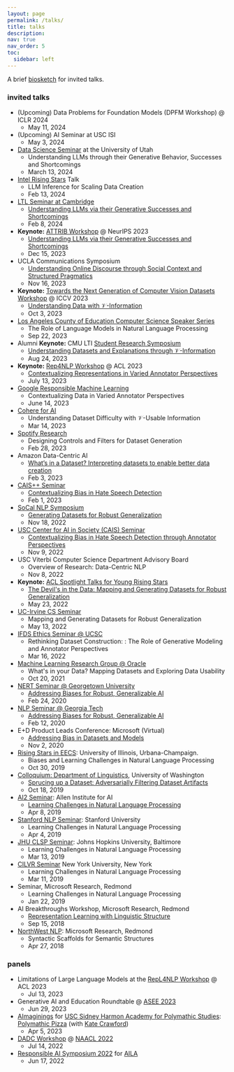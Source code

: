 ```yaml
---
layout: page
permalink: /talks/
title: talks
description:
nav: true
nav_order: 5
toc:
  sidebar: left
---
```


<!-- TODO: do this like CV yml -->
A brief <a href="/bio/">biosketch</a> for invited talks.

### invited talks


- (Upcoming) Data Problems for Foundation Models (DPFM Workshop) @ ICLR 2024
    * May 11, 2024
- (Upcoming) AI Seminar at USC ISI
    * May 3, 2024
- [Data Science Seminar](https://datascience.utah.edu/seminar.html) at the University of Utah
    * Understanding LLMs through their Generative Behavior, Successes and Shortcomings
    * March 13, 2024
- [Intel Rising Stars](https://www.intel.com/content/www/us/en/research/news/rising-star-award-2023.html) Talk
    * LLM Inference for Scaling Data Creation
    * Feb 13, 2024
- [LTL Seminar at Cambridge](https://talks.cam.ac.uk/show/archive/60438)
    * [Understanding LLMs via their Generative Successes and Shortcomings](https://talks.cam.ac.uk/talk/index/212032)
    * Feb 8, 2024
- <span style="color:var(--global-theme-color-contrast);font-weight:bold">Keynote:</span> [ATTRIB Workshop](https://attrib-workshop.cc/) @ NeurIPS 2023
    * [Understanding LLMs via their Generative Successes and Shortcomings](https://neurips.cc/virtual/2023/workshop/66496)
    * Dec 15, 2023
- UCLA Communications Symposium
    * [Understanding Online Discourse through Social Context and Structured Pragmatics]()
    * Nov 16, 2023
- <span style="color:var(--global-theme-color-contrast);font-weight:bold">Keynote:</span> [Towards the Next Generation of Computer Vision Datasets Workshop](https://www.datacomp.ai/workshop.html#first) @ ICCV 2023
    * [Understanding Data with 𝒱-Information](https://drive.google.com/file/d/1KnDcBYwpd6GGWeR8L9kQxscu8GC_d5bZ/view?usp=drive_link)
    * Oct 3, 2023
- [Los Angeles County of Education Computer Science Speaker Series](https://lacoe.k12oms.org/1542-238748)
    * The Role of Language Models in Natural Language Processing
    * Sep 22, 2023
- Alumni <span style="color:var(--global-theme-color-contrast);font-weight:bold">Keynote:</span> CMU LTI [Student Research Symposium](https://lti.cs.cmu.edu/2023-student-research-symposium-schedule)
    * [Understanding Datasets and Explanations through 𝒱-Information](https://drive.google.com/file/d/1KjPdeB8ppfo7gtJrLsReUbCDQ6dtaITY/view?usp=sharing)
    * Aug 24, 2023
- <span style="color:var(--global-theme-color-contrast);font-weight:bold">Keynote:</span> [Rep4NLP Workshop](https://sites.google.com/view/repl4nlp2023) @ ACL 2023
    * [Contextualizing Representations in Varied Annotator Perspectives](https://drive.google.com/file/d/1G6sDG1-sbkKoM3rSpZDAmik2_jOK_cNX/view?usp=sharing)
    * July 13, 2023
- [Google Responsible Machine Learning](https://ai.google/responsibility/responsible-ai-practices/)
    * Contextualizing Data in Varied Annotator Perspectives
    * June 14, 2023
- [Cohere for AI](https://cohere.for.ai/)
    * Understanding Dataset Difficulty with 𝒱-Usable Information
    * Mar 14, 2023
- [Spotify Research](https://research.atspotify.com/)
    * Designing Controls and Filters for Dataset Generation
    * Feb 28, 2023
- Amazon Data-Centric AI
    * [What’s in a Dataset? Interpreting datasets to enable better data creation](https://drive.google.com/file/d/1GVEYTznPjRu1QoPxYHXxNmjEPi2fpoxw/view?usp=share_link)
    * Feb 3, 2023
- [CAIS++ Seminar](https://caisplusplus.usc.edu/curriculum/seminar)
    * [Contextualizing Bias in Hate Speech Detection](https://drive.google.com/file/d/1ZB5yxmitysJ-fD_2mEXPVpQUvneZoPSR/view)
    * Feb 1, 2023
- [SoCal NLP Symposium](https://socalnlp.github.io/symp22/index.html)
    * [Generating Datasets for Robust Generalization](https://youtu.be/hwXA7x5KoCo?t=9131)
    * Nov 18, 2022
- [USC Center for AI in Society (CAIS) Seminar](https://cais.usc.edu/events/usc-cais-seminar-with-dr-swabha-swayamdipta/)
    * [Contextualizing Bias in Hate Speech Detection through Annotator Perspectives](https://www.youtube.com/watch?v=DtRIppOh-B4&feature=emb_imp_woyt)
    * Nov 9, 2022
- USC Viterbi Computer Science Department Advisory Board
    * Overview of Research: Data-Centric NLP
    * Nov 8, 2022
- <span style="color:var(--global-theme-color-contrast);font-weight:bold">Keynote:</span> [ACL Spotlight Talks for Young Rising Stars](https://www.2022.aclweb.org/invited-talks)
    * [The Devil's in the Data: Mapping and Generating Datasets for Robust Generalization](../assets/pdf/talks/acl-the-devils-in-the-data.pdf)
    * May 23, 2022
- [UC-Irvine CS Seminar](https://www.cs.uci.edu/events/seminar-series/)
    * Mapping and Generating Datasets for Robust Generalization
    * May 13, 2022
- [IFDS Ethics Seminar @ UCSC](https://sites.google.com/ucsc.edu/ifds-ethics-and-algorithms/past-talks?authuser=0)
    * Rethinking Dataset Construction: : The Role of Generative Modeling and Annotator Perspectives
    * Mar 16, 2022
- [Machine Learning Research Group @ Oracle](https://labs.oracle.com/pls/apex/f?p=LABS:project_details:0:7)
    * What's in your Data? Mapping Datasets and Exploring Data Usability
    * Oct 20, 2021
- [NERT Seminar @ Georgetown University](http://nert.georgetown.edu/)
    * [Addressing Biases for Robust, Generalizable AI](https://youtu.be/aci8qwMufYY)
    * Feb 24, 2020
- [NLP Seminar @ Georgia Tech](https://sites.google.com/view/nlpseminar/home)
    * [Addressing Biases for Robust, Generalizable AI](https://youtu.be/aci8qwMufYY)
    * Feb 12, 2020
- E+D Product Leads Conference: Microsoft (Virtual)
    * [Addressing Bias in Datasets and Models](../assets/pdf/talks/MS-ResponsibleAI.pdf)
    * Nov 2, 2020
- [Rising Stars in EECS](https://publish.illinois.edu/rising-stars/): University of Illinois, Urbana-Champaign.
    * Biases and Learning Challenges in Natural Language Processing
    * Oct 30, 2019
- [Colloquium: Department of Linguistics](https://linguistics.washington.edu/colloquia), University of Washington
    * [Sprucing up a Dataset: Adversarially Filtering Dataset Artifacts](../assets/pdf/talks/Sprucing-UW-Linguistics-Colloquium.pdf)
    * Oct 18, 2019
- [AI2 Seminar](https://www.youtube.com/watch?v=oKb4a90ZG7s&t=10s): Allen Institute for AI
    * [Learning Challenges in Natural Language Processing](../assets/pdf/talks/Learning-Challenges-in-NLP-AI2.pdf)
    * Apr 8, 2019
- [Stanford NLP Seminar](https://nlp.stanford.edu/seminar/): Stanford University
    * Learning Challenges in Natural Language Processing
    * Apr 4, 2019
- [JHU CLSP Seminar](https://www.clsp.jhu.edu/seminars/): Johns Hopkins University, Baltimore
    * Learning Challenges in Natural Language Processing
    * Mar 13, 2019
- [CILVR Seminar](https://cims.nyu.edu/ai/seminars/cilvr-seminar-series/) New York University, New York
    * Learning Challenges in Natural Language Processing
    * Mar 11, 2019
- Seminar, Microsoft Research, Redmond
    * Learning Challenges in Natural Language Processing
    * Jan 22, 2019
- AI Breakthroughs Workshop, Microsoft Research, Redmond
    * [Representation Learning with Linguistic Structure](../assets/pdf/talks/Swabha-MSR-AI-Breakthroughs.pdf)
    * Sep 15, 2018
- [NorthWest NLP](https://sites.google.com/view/nwnlp18): Microsoft Research, Redmond
    * Syntactic Scaffolds for Semantic Structures
    * Apr 27, 2018


### panels

- Limitations of Large Language Models at the [RepL4NLP Workshop](https://sites.google.com/view/repl4nlp2023/home) @ ACL 2023
    * Jul 13, 2023
- Generative AI and Education Roundtable @ [ASEE 2023](https://www.asee.org/events/Conferences-and-Meetings/2023-Annual-Conference)
    <!-- * Annual Meeting Townhall, Baltimore -->
    * Jun 29, 2023
- [AImaginings](https://polymathic.usc.edu/event/aimaginings) for [USC Sidney Harmon Academy for Polymathic Studies](https://polymathic.usc.edu/): [Polymathic Pizza](https://polymathic.usc.edu/series/polymathic-pizza/current) (with [Kate Crawford](https://www.katecrawford.net/))
    * Apr 5, 2023
- [DADC Workshop](https://dadcworkshop.github.io/) @ [NAACL 2022](https://2022.naacl.org/)
    * Jul 14, 2022
- [Responsible AI Symposium 2022](https://www.youtube.com/watch?v=4Dg-qPh2Tq0&ab_channel=ArtificialIntelligenceLosAngelesCommunity) for [AILA](https://www.joinai.la/)
    * Jun 17, 2022